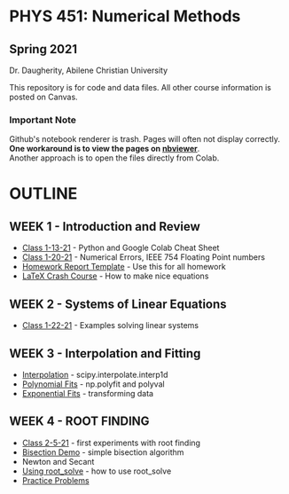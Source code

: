 # PHYS 451: Numerical Methods 
## Spring 2021
Dr. Daugherity, Abilene Christian University

This repository is for code and data files.  All other course information is posted on Canvas.

### Important Note 
Github's notebook renderer is trash.  Pages will often not display correctly. 
**One workaround is to view the pages on [nbviewer](https://nbviewer.jupyter.org/github/mdaugherity/Numerical-2021/tree/main/)**.  
Another approach is to open the files directly from Colab.

# OUTLINE
## WEEK 1 - Introduction and Review
* [Class 1-13-21](PHYS_451_Class_1_13_21.ipynb) - Python and Google Colab Cheat Sheet 
* [Class 1-20-21](PHYS_451_Class_1_20_21.ipynb) - Numerical Errors, IEEE 754 Floating Point numbers
* [Homework Report Template](Report_Template.ipynb) - Use this for all homework
* [LaTeX Crash Course](LaTeX_Crash_Course.ipynb) - How to make nice equations
## WEEK 2 - Systems of Linear Equations
* [Class 1-22-21](PHYS_451_Class_1_22_21.ipynb) - Examples solving linear systems
## WEEK 3 - Interpolation and Fitting
* [Interpolation](Week_3_Interpolation.ipynb) - scipy.interpolate.interp1d 
* [Polynomial Fits](Week_3_Fitting_Polynomials.ipynb) - np.polyfit and polyval
* [Exponential Fits](Week_3_Exponential_Fit.ipynb) - transforming data
## WEEK 4 - ROOT FINDING
* [Class 2-5-21](Class_2_5_2021.ipynb) - first experiments with root finding
* [Bisection Demo](Week_4_Bisection_Demo.ipynb) - simple bisection algorithm 
* Newton and Secant
* [Using root_solve](Week_4_root_solve.ipynb) - how to use root_solve
* [Practice Problems](CH4_Root_Finding_Examples.ipynb) 
